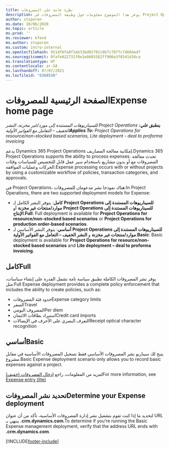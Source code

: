 ```yaml
---
title: نظرة عامة على المصروفات
description: يوفر هذا الموضوع معلومات حول وظيفة المصروفات في Project Operations.
author: stsporen
ms.date: 10/06/2020
ms.topic: article
ms.prod: ''
ms.reviewer: kfend
ms.author: stsporen
ms.custom: intro-internal
ms.openlocfilehash: 921df6fa8f1eb33bd01792c0b7c787fc74604adf
ms.sourcegitcommit: 0fafe022731f0e1e8693382ff906e3f8541d34ca
ms.translationtype: HT
ms.contentlocale: ar-SA
ms.lasthandoff: 07/07/2021
ms.locfileid: "6368550"
---
```

# <a name="expense-home-page"></a><span data-ttu-id="bcac5-103">الصفحة الرئيسية للمصروفات</span><span class="sxs-lookup"><span data-stu-id="bcac5-103">Expense home page</span></span>

<span data-ttu-id="bcac5-104">_**ينطبق علي:** ‏‫Project Operations للسيناريوهات المستندة إلى مورد/غير مخزنة‬، ‏‫النشر الخفيف – التعامل مع الفواتير الأولية‬_</span><span class="sxs-lookup"><span data-stu-id="bcac5-104">_**Applies To:** Project Operations for resource/non-stocked based scenarios, Lite deployment - deal to proforma invoicing_</span></span>


<span data-ttu-id="bcac5-105">يدعم Dynamics 365 Project Operations إمكانية معالجة المصاريف.</span><span class="sxs-lookup"><span data-stu-id="bcac5-105">Dynamics 365 Project Operations supports the ability to process expenses.</span></span> <span data-ttu-id="bcac5-106">تحدث معالجة المصروفات مع أو بدون مشاريع باستخدام سير عمل قابل للتخصيص للسياسات وفئات الحركات وعمليات الموافقة.</span><span class="sxs-lookup"><span data-stu-id="bcac5-106">Expense processing occurs with or without projects by using a customizable workflow of policies, transaction categories, and approvals.</span></span>

<span data-ttu-id="bcac5-107">في Project Operations، هناك نموذجا نشر مدعومان للمصروفات:</span><span class="sxs-lookup"><span data-stu-id="bcac5-107">In Project Operations, there are two supported deployment models for Expense:</span></span> 

- <span data-ttu-id="bcac5-108">**كامل**: يتوفر النشر الكامل لـ **Project Operations للسيناريوهات المستندة إلى موارد/منتجات غير مخزنة‬** أو **Project Operations للسيناريوهات المستندة إلى الإنتاج‬**.</span><span class="sxs-lookup"><span data-stu-id="bcac5-108">**Full**: Full deployment is available for **Project Operations for resource/non-stocked based scenarios** or **Project Operations for production order-based scenarios**.</span></span>
- <span data-ttu-id="bcac5-109">**أساسي**: يتوفر النشر الأساسي لـ **Project Operations للسيناريوهات المستندة إلى موارد/منتجات غير مخزنة** و **النشر الخفيف – التعامل مع الفواتير الأولية**.</span><span class="sxs-lookup"><span data-stu-id="bcac5-109">**Basic**: Basic deployment is available for **Project Operations for resource/non-stocked based scenarios** and **Lite deployment – deal to proforma invoicing**.</span></span>

## <a name="full"></a><span data-ttu-id="bcac5-110">كامل</span><span class="sxs-lookup"><span data-stu-id="bcac5-110">Full</span></span> 
<span data-ttu-id="bcac5-111">يوفر نشر المصروفات الكاملة تطبيق سياسة تامة تشمل القدرة على إنشاء سياسات، مثل:</span><span class="sxs-lookup"><span data-stu-id="bcac5-111">Full Expense deployment provides a complete policy enforcement that includes the ability to create policies, such as:</span></span>

  - <span data-ttu-id="bcac5-112">حدود فئة المصروفات</span><span class="sxs-lookup"><span data-stu-id="bcac5-112">Expense category limits</span></span>
  - <span data-ttu-id="bcac5-113">السفر</span><span class="sxs-lookup"><span data-stu-id="bcac5-113">Travel</span></span>
  - <span data-ttu-id="bcac5-114">المصروف اليومي</span><span class="sxs-lookup"><span data-stu-id="bcac5-114">Per diem</span></span>
  - <span data-ttu-id="bcac5-115">استيراد بطاقات الائتمان</span><span class="sxs-lookup"><span data-stu-id="bcac5-115">Credit card imports</span></span>
  - <span data-ttu-id="bcac5-116">التعرف البصري على الأحرف في الإيصالات</span><span class="sxs-lookup"><span data-stu-id="bcac5-116">Receipt optical character recognition</span></span>

## <a name="basic"></a><span data-ttu-id="bcac5-117">أساسي</span><span class="sxs-lookup"><span data-stu-id="bcac5-117">Basic</span></span> 
<span data-ttu-id="bcac5-118">يتيح لك سيناريو نشر المصروفات الأساسي فقط تسجيل المصروفات الأساسية في مقابل مشروع.</span><span class="sxs-lookup"><span data-stu-id="bcac5-118">Basic Expense deployment scenario only allows you to record basic expenses against a project.</span></span> 

<span data-ttu-id="bcac5-119">لمزيد من المعلومات، راجع [إدخال المصروفات (خفيف)](basic-expense.md)</span><span class="sxs-lookup"><span data-stu-id="bcac5-119">For more information, see [Expense entry (lite)](basic-expense.md)</span></span>

## <a name="determine-your-expense-deployment"></a><span data-ttu-id="bcac5-120">تحديد نشر المصروفات</span><span class="sxs-lookup"><span data-stu-id="bcac5-120">Determine your Expense deployment</span></span>
<span data-ttu-id="bcac5-121">لتحديد ما إذا كنت تقوم بتشغيل نشر إدارة المصروفات الأساسية، تأكد من أن عنوان URL ينتهي بـ **.crm.dynamics.com**.</span><span class="sxs-lookup"><span data-stu-id="bcac5-121">To determine if you're running the Basic Expense management deployment, verify that the address URL ends with **.crm.dynamics.com**.</span></span> 


[!INCLUDE[footer-include](../includes/footer-banner.md)]